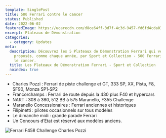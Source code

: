 ```yaml
---
template: SinglePost
title: 500 Ferrari contre le cancer
status: Published
date: 2022-06-02
featuredImage: https://ucarecdn.com/d8ce64ff-3d7f-4c3d-9457-fd6fd4cda03d/
excerpt: Plateaux de Démonstration
categories:
  - category: Updates
meta:
  description: Découvrez les 5 Plateaux de Démonstration Ferrari qui vous sont
    proposés, comme chaque année, par Sport et Collection - 500 Ferrari contre
    le cancer.
  title: Les Plateaux de Démonstration Ferrari - Sport et Collection
  noindex: true
---
```

* Charles Pozzi : Ferrari de piste challenge et GT, 333 SP, XX, Pista, F8, SF90, Monza SP1‐SP2
* Francorchamps : Ferrari de route depuis la 430 plus F40 et hypercars
* NART : 308 à 360, 512 BB à 575 Maranello, F355 Challenge
* Maranello Concessionaires : Ferrari anciennes et historiques
* Filipinetti : pilotes occasionnels sur tous modèles
* Le dimanche midi : grande parade Ferrari
* Un Concours d’Etat est réservé aux modèles anciens.



![Ferrari F458 Challenge Charles Pozzi](https://ucarecdn.com/40f29e96-6ccb-4494-ae64-87338ffaffa7/ "Ferrari F458 Challenge Charles Pozzi")
